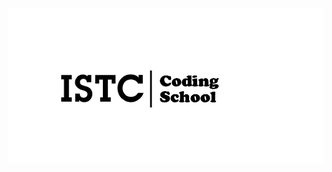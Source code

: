 <p align="center"><img src="https://github.com/VanHakobyan/ISTC_Coding_School/blob/master/2ba598f2b4265fb1.png"></p>
